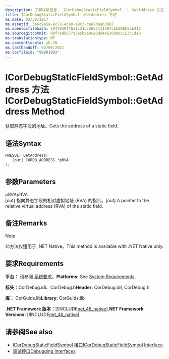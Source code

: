 ```yaml
---
description: 了解详细信息： ICorDebugStaticFieldSymbol：： GetAddress 方法
title: ICorDebugStaticFieldSymbol::GetAddress 方法
ms.date: 03/30/2017
ms.assetid: 5a6c9a5a-ec72-4c40-a9c3-cee7baa63687
ms.openlocfilehash: 1944839ff6afc31dc3667111397cbb088b95b412
ms.sourcegitcommit: ddf7edb67715a5b9a45e3dd44536dabc153c1de0
ms.translationtype: MT
ms.contentlocale: zh-CN
ms.lasthandoff: 02/06/2021
ms.locfileid: "99801002"
---
```

# <a name="icordebugstaticfieldsymbolgetaddress-method"></a><span data-ttu-id="abfcf-103">ICorDebugStaticFieldSymbol::GetAddress 方法</span><span class="sxs-lookup"><span data-stu-id="abfcf-103">ICorDebugStaticFieldSymbol::GetAddress Method</span></span>

<span data-ttu-id="abfcf-104">获取静态字段的地址。</span><span class="sxs-lookup"><span data-stu-id="abfcf-104">Gets the address of a static field.</span></span>  
  
## <a name="syntax"></a><span data-ttu-id="abfcf-105">语法</span><span class="sxs-lookup"><span data-stu-id="abfcf-105">Syntax</span></span>  
  
```cpp  
HRESULT GetAddress(  
   [out] CORDB_ADDRESS *pRVA  
);  
```  
  
## <a name="parameters"></a><span data-ttu-id="abfcf-106">参数</span><span class="sxs-lookup"><span data-stu-id="abfcf-106">Parameters</span></span>  

 <span data-ttu-id="abfcf-107">pRVA</span><span class="sxs-lookup"><span data-stu-id="abfcf-107">pRVA</span></span>  
 <span data-ttu-id="abfcf-108">[out] 指向静态字段的相对虚拟地址 (RVA) 的指针。</span><span class="sxs-lookup"><span data-stu-id="abfcf-108">[out] A pointer to the relative virtual address (RVA) of the static field.</span></span>  
  
## <a name="remarks"></a><span data-ttu-id="abfcf-109">备注</span><span class="sxs-lookup"><span data-stu-id="abfcf-109">Remarks</span></span>  
  
> [!NOTE]
> <span data-ttu-id="abfcf-110">此方法仅适用于 .NET Native。</span><span class="sxs-lookup"><span data-stu-id="abfcf-110">This method is available with .NET Native only.</span></span>  
  
## <a name="requirements"></a><span data-ttu-id="abfcf-111">要求</span><span class="sxs-lookup"><span data-stu-id="abfcf-111">Requirements</span></span>  

 <span data-ttu-id="abfcf-112">**平台：** 请参阅 [系统要求](../../get-started/system-requirements.md)。</span><span class="sxs-lookup"><span data-stu-id="abfcf-112">**Platforms:** See [System Requirements](../../get-started/system-requirements.md).</span></span>  
  
 <span data-ttu-id="abfcf-113">**标头**：CorDebug.idl、CorDebug.h</span><span class="sxs-lookup"><span data-stu-id="abfcf-113">**Header:** CorDebug.idl, CorDebug.h</span></span>  
  
 <span data-ttu-id="abfcf-114">**库：** CorGuids.lib</span><span class="sxs-lookup"><span data-stu-id="abfcf-114">**Library:** CorGuids.lib</span></span>  
  
 <span data-ttu-id="abfcf-115">**.NET Framework 版本：**[!INCLUDE[net_46_native](../../../../includes/net-46-native-md.md)]</span><span class="sxs-lookup"><span data-stu-id="abfcf-115">**.NET Framework Versions:** [!INCLUDE[net_46_native](../../../../includes/net-46-native-md.md)]</span></span>  
  
## <a name="see-also"></a><span data-ttu-id="abfcf-116">请参阅</span><span class="sxs-lookup"><span data-stu-id="abfcf-116">See also</span></span>

- [<span data-ttu-id="abfcf-117">ICorDebugStaticFieldSymbol 接口</span><span class="sxs-lookup"><span data-stu-id="abfcf-117">ICorDebugStaticFieldSymbol Interface</span></span>](icordebugstaticfieldsymbol-interface.md)
- [<span data-ttu-id="abfcf-118">调试接口</span><span class="sxs-lookup"><span data-stu-id="abfcf-118">Debugging Interfaces</span></span>](debugging-interfaces.md)
